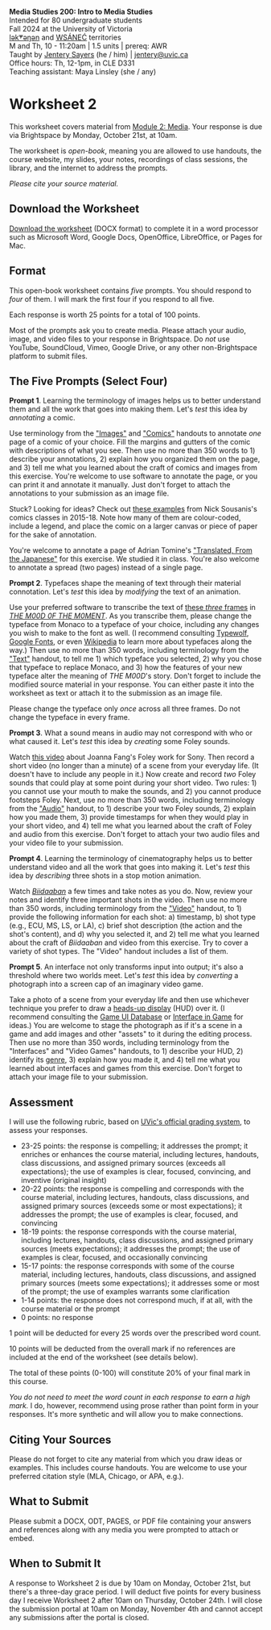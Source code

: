 **Media Studies 200: Intro to Media Studies**       
Intended for 80 undergraduate students      
Fall 2024 at the University of Victoria   
[lək̓ʷəŋən](https://www.songheesnation.ca/community/l-k-ng-n-traditional-territory) and [<u>W</u>SÁNEĆ](https://wsanec.com/) territories    
M and Th, 10 - 11:20am | 1.5 units | prereq: AWR     
Taught by [Jentery Sayers](https://jntry.work/) (he / him) | [jentery@uvic.ca](mailto:jentery@uvic.ca)    
Office hours: Th, 12-1pm, in CLE D331    
Teaching assistant: Maya Linsley (she / any)

# Worksheet 2

This worksheet covers material from [Module 2: Media](https://jentery.github.io/mdia200v3/#module-2-media). Your response is due via Brightspace by Monday, October 21st, at 10am.    

The worksheet is *open-book*, meaning you are allowed to use handouts, the course website, my slides, your notes, recordings of class sessions, the library, and the internet to address the prompts.

*Please cite your source material.* 

## Download the Worksheet 

[Download the worksheet](mdia200v3Worksheet2.docx) (DOCX format) to complete it in a word processor such as Microsoft Word, Google Docs, OpenOffice, LibreOffice, or Pages for Mac.  

## Format

This open-book worksheet contains *five* prompts. You should respond to *four* of them. I will mark the first four if you respond to all five. 

Each response is worth 25 points for a total of 100 points. 

Most of the prompts ask you to create media. Please attach your audio, image, and video files to your response in Brightspace. Do *not* use YouTube, SoundCloud, Vimeo, Google Drive, or any other non-Brightspace platform to submit files. 

## The Five Prompts (Select Four) 

**Prompt 1**. Learning the terminology of images helps us to better understand them and all the work that goes into making them. Let's *test* this idea by *annotating* a comic. 

Use terminology from the ["Images"](https://bright.uvic.ca/d2l/le/lessons/358717/topics/3000033) and ["Comics"](https://bright.uvic.ca/d2l/le/lessons/358717/topics/3000078) handouts to annotate *one* page of a comic of your choice. Fill the margins and gutters of the comic with descriptions of what you see. Then use no more than 350 words to 1) describe your annotations, 2) explain how you organized them on the page, and 3) tell me what you learned about the craft of comics and images from this exercise. You're welcome to use software to annotate the page, or you can print it and annotate it manually. Just don't forget to attach the annotations to your submission as an image file.  

Stuck? Looking for ideas? Check out [these examples](https://spinweaveandcut.com/wp-content/uploads/2019/08/vis-analysis-examples-smaller.pdf) from Nick Sousanis's comics classes in 2015-18. Note how many of them are colour-coded, include a legend, and place the comic on a larger canvas or piece of paper for the sake of annotation.  

You're welcome to annotate a page of Adrian Tomine's ["Translated, From the Japanese"](https://bright.uvic.ca/d2l/le/lessons/358717/topics/2996877) for this exercise. We studied it in class. You're also welcome to annotate a spread (two pages) instead of a single page. 

**Prompt 2**. Typefaces shape the meaning of text through their material connotation. Let's *test* this idea by *modifying* the text of an animation. 

Use your preferred software to transcribe the text of [these *three* frames](https://bright.uvic.ca/d2l/le/lessons/358717/topics/3014286) in [*THE M00D 0F THE M0MENT*](https://www.yhchang.com/THE_MOOD_OF_THE_MOMENT_V.html). As you transcribe them, please change the typeface from Monaco to a typeface of your choice, including any changes you wish to make to the font as well. (I recommend consulting [Typewolf](https://www.typewolf.com/recommendations), [Google Fonts](https://fonts.google.com/), or even [Wikipedia](https://en.wikipedia.org/wiki/List_of_typefaces) to learn more about typefaces along the way.) Then use no more than 350 words, including terminology from the ["Text"](https://bright.uvic.ca/d2l/le/lessons/358717/topics/3005086) handout, to tell me 1) which typeface you selected, 2) why you chose that typeface to replace Monaco, and 3) how the features of your new typeface alter the meaning of *THE M00D*'s story. Don't forget to include the modified source material in your response. You can either paste it into the worksheet as text or attach it to the submission as an image file. 

Please change the typeface only *once* across all three frames. Do not change the typeface in every frame. 

**Prompt 3**. What a sound means in audio may not correspond with who or what caused it. Let's *test* this idea by *creating* some Foley sounds.    

Watch [this video](https://www.youtube.com/watch?v=WFVLWo5B81w) about Joanna Fang's Foley work for Sony. Then record a short video (no longer than a minute) of a scene from your everyday life. (It doesn't have to include any people in it.) Now create and record *two* Foley sounds that could play at some point during your short video. Two rules: 1) you cannot use your mouth to make the sounds, and 2) you cannot produce footsteps Foley. Next, use no more than 350 words, including terminology from the ["Audio"](https://bright.uvic.ca/d2l/le/lessons/358717/topics/3007077) handout, to 1) describe your two Foley sounds, 2) explain how you made them, 3) provide timestamps for when they would play in your short video, and 4) tell me what you learned about the craft of Foley and audio from this exercise. Don't forget to attach your two audio files and your video file to your submission.  

**Prompt 4**. Learning the terminology of cinematography helps us to better understand video and all the work that goes into making it. Let's *test* this idea by *describing* three shots in a stop motion animation.  

Watch [*Biidaaban*](https://www.spottedfawnproductions.com/biidaaban/) a few times and take notes as you do. Now, review your notes and identify three important shots in the video. Then use no more than 350 words, including terminology from the ["Video"](https://bright.uvic.ca/d2l/le/lessons/358717/topics/3013164) handout, to 1) provide the following information for each shot: a) timestamp, b) shot type (e.g., ECU, MS, LS, or LA), c) brief shot description (the action and the shot's content), and d) why you selected it, and 2) tell me what you learned about the craft of *Biidaaban* and video from this exercise. Try to cover a variety of shot types. The "Video" handout includes a list of them. 

**Prompt 5**. An interface not only transforms input into output; it's also a threshold where two worlds meet. Let's *test* this idea by *converting* a photograph into a screen cap of an imaginary video game. 

Take a photo of a scene from your everyday life and then use whichever technique you prefer to draw a [heads-up display](https://en.wikipedia.org/wiki/HUD_(video_games)) (HUD) over it. (I recommend consulting the [Game UI Database](https://www.gameuidatabase.com/index.php) or [Interface in Game](https://interfaceingame.com/) for ideas.) You are welcome to stage the photograph as if it's a scene in a game and add images and other "assets" to it during the editing process. Then use no more than 350 words, including terminology from the "Interfaces" and "Video Games" handouts, to 1) describe your HUD, 2) identify its [genre](https://en.wikipedia.org/wiki/List_of_video_game_genres), 3) explain how you made it, and 4) tell me what you learned about interfaces and games from this exercise. Don't forget to attach your image file to your submission. 

## Assessment 

I will use the following rubric, based on [UVic's official grading system](https://www.uvic.ca/calendar/undergrad/index.php#/policy/S1AAgoGuV?bc=true&bcCurrent=14%20-%20Grading&bcGroup=Undergraduate%20Academic%20Regulations&bcItemType=policies), to assess your responses. 

* 23-25 points: the response is compelling; it addresses the prompt; it enriches or enhances the course material, including lectures, handouts, class discussions, and assigned primary sources (exceeds all expectations); the use of examples is clear, focused, convincing, and inventive (original insight)
* 20-22 points: the response is compelling and corresponds with the course material, including lectures, handouts, class discussions, and assigned primary sources (exceeds some or most expectations); it addresses the prompt; the use of examples is clear, focused, and convincing 
* 18-19 points: the response corresponds with the course material, including lectures, handouts, class discussions, and assigned primary sources (meets expectations); it addresses the prompt; the use of examples is clear, focused, and occasionally convincing
* 15-17 points: the response corresponds with some of the course material, including lectures, handouts, class discussions, and assigned primary sources (meets some expectations); it addresses some or most of the prompt; the use of examples warrants some clarification 
* 1-14 points: the response does not correspond much, if at all, with the course material or the prompt
* 0 points: no response  

1 point will be deducted for every 25 words over the prescribed word count. 

10 points will be deducted from the overall mark if no references are included at the end of the worksheet (see details below).

The total of these points (0-100) will constitute 20% of your final mark in this course. 

*You do not need to meet the word count in each response to earn a high mark.* I do, however, recommend using prose rather than point form in your responses. It's more synthetic and will allow you to make connections.

## Citing Your Sources 

Please do not forget to cite any material from which you draw ideas or examples. This includes course handouts. You are welcome to use your preferred citation style (MLA, Chicago, or APA, e.g.).  

## What to Submit 

Please submit a DOCX, ODT, PAGES, or PDF file containing your answers and references along with any media you were prompted to attach or embed. 

## When to Submit It

A response to Worksheet 2 is due by 10am on Monday, October 21st, but there's a three-day grace period. I will deduct five points for every business day I receive Worksheet 2 after 10am on Thursday, October 24th. I will close the submission portal at 10am on Monday, November 4th and cannot accept any submissions after the portal is closed.
